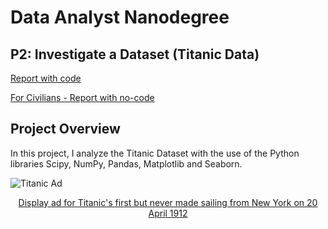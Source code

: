 # Data Analyst Nanodegree

## P2: Investigate a Dataset (Titanic Data)

[Report with code](https://jkarakas.github.io/P2-Investigate-a-dataset/DAND-P2-Project-Code.html) 

[For Civilians - Report with no-code](https://jkarakas.github.io/P2-Investigate-a-dataset/DAND-P2-Project-Nocode.html)

## Project Overview
In this project, I analyze the Titanic Dataset with the use of the Python libraries Scipy, NumPy, Pandas, Matplotlib and Seaborn.

![Titanic Ad](https://upload.wikimedia.org/wikipedia/commons/thumb/a/a4/RMS_Titanic_Ad_April_10%2C_1912.jpg/400px-RMS_Titanic_Ad_April_10%2C_1912.jpg)
<center><a href="https://en.wikipedia.org/wiki/RMS_Titanic">Display ad for Titanic's first but never made sailing from New York on 20 April 1912 </a><br></center>

